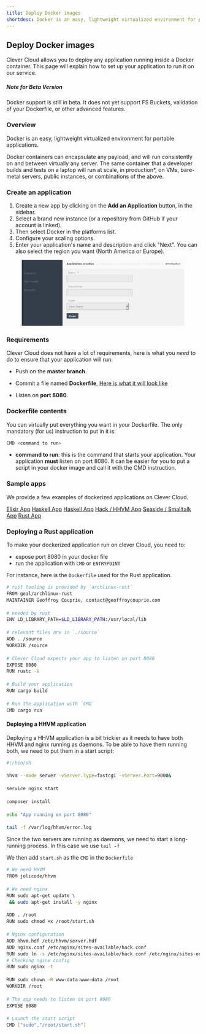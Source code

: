 ```yaml
---
title: Deploy Docker images
shortdesc: Docker is an easy, lightweight virtualized environment for portable applications.
---
```


## Deploy Docker images

Clever Cloud allows you to deploy any application running inside a
Docker container. This page will explain how to set up your application
to run it on our service.

<div class="alert alert-hot-problems">
<h5>Note for Beta Version</h5>
<div>
Docker support is still in beta. It does not yet support FS
Buckets, validation of your Dockerfile, or other advanced features.
</div>
</div>

### Overview

Docker is an easy, lightweight virtualized environment for portable
applications.

Docker containers can encapsulate any payload, and will run consistently
on and between virtually any server. The same container that a developer
builds and tests on a laptop will run at scale, in production*, on VMs,
bare-metal servers, public instances, or combinations of the above.

### Create an application

1. Create a new app by clicking on the **Add an Application** button, in the sidebar. 
2. Select a brand new instance (or a repository from GitHub if your account is linked).
3. Then select Docker in the platforms list.
4. Configure your scaling options.
5. Enter your application's name and description and click "Next". You can also select the region you want (North America or Europe).
<figure class="cc-content-img">
  <img src="/assets/images/choose-name.png"/>
</figure>


### Requirements

Clever Cloud does not have a lot of requirements, here is what you *need*
to do to ensure that your application will run:

* Push on the **master branch**.

* Commit a file named **Dockerfile**, [Here is what it will look like](http://docs.docker.io/introduction/working-with-docker/#working-with-the-dockerfile "Dockerfile")

* Listen on **port 8080**.

### Dockerfile contents

You can virtually put everything you want in your Dockerfile. The only
mandatory (for us) instruction to put in it is:

```bash
CMD <command to run>
```

   * **command to run**: this is the command that starts your
   application. Your application **must** listen on port 8080. It can be
   easier for you to put a script in your docker image and call it with
   the CMD instruction.


### Sample apps

We provide a few examples of dockerized applications on Clever Cloud.

[Elixir App](https://github.com/CleverCloud/demo-docker-elixir/blob/master/Dockerfile)
[Haskell App](https://github.com/CleverCloud/demo-haskell)
[Haskell App](https://github.com/CleverCloud/demo-haskell)
[Hack / HHVM App](https://github.com/CleverCloud/demo-hhvm)
[Seaside / Smalltalk App](https://github.com/CleverCloud/demo-seaside)
[Rust App](https://github.com/CleverCloud/demo-rust)

### Deploying a Rust application

To make your dockerized application run on clever Cloud, you need to:

 - expose port 8080 in your docker file
 - run the application with `CMD` or `ENTRYPOINT`

For instance, here is the `Dockerfile` used for the Rust application.

```bash
# rust tooling is provided by `archlinux-rust`
FROM geal/archlinux-rust
MAINTAINER Geoffroy Couprie, contact@geoffroycouprie.com

# needed by rust
ENV LD_LIBRARY_PATH=$LD_LIBRARY_PATH:/usr/local/lib

# relevant files are in `./source`
ADD . /source
WORKDIR /source

# Clever Cloud expects your app to listen on port 8080
EXPOSE 8080
RUN rustc -V

# Build your application
RUN cargo build

# Run the application with `CMD`
CMD cargo run
```

#### Deploying a HHVM application

Deploying a HHVM application is a bit trickier as it needs to have both HHVM
and nginx running as daemons. To be able to have them running both, we need to
put them in a start script:

```bash
#!/bin/sh

hhvm --mode server -vServer.Type=fastcgi -vServer.Port=9000&

service nginx start

composer install

echo "App running on port 8080"

tail -f /var/log/hhvm/error.log
```

Since the two servers are running as daemons, we need to start a long-running
process. In this case we use `tail -f`

We then add `start.sh` as the `CMD` in the `Dockerfile`

```bash
# We need HHVM
FROM jolicode/hhvm

# We need nginx
RUN sudo apt-get update \
 && sudo apt-get install -y nginx

ADD . /root
RUN sudo chmod +x /root/start.sh

# Nginx configuration
ADD hhvm.hdf /etc/hhvm/server.hdf
ADD nginx.conf /etc/nginx/sites-available/hack.conf
RUN sudo ln -s /etc/nginx/sites-available/hack.conf /etc/nginx/sites-enabled/hack.conf
# Checking nginx config
RUN sudo nginx -t

RUN sudo chown -R www-data:www-data /root
WORKDIR /root

# The app needs to listen on port 8080
EXPOSE 8080

# Launch the start script
CMD ["sudo","/root/start.sh"]
```
